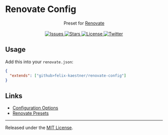 # Renovate Config

<p align="center">
    <span>Preset for <a href="https://github.com/renovatebot/renovate">Renovate</a></span>
    <br><br>
    <a href="https://github.com/felix-kaestner/renovate-config/issues">
        <img alt="Issues" src="https://img.shields.io/github/issues/felix-kaestner/renovate-config?color=29b6f6&style=flat-square">
    </a>
    <a href="https://github.com/felix-kaestner/renovate-config/stargazers">
        <img alt="Stars" src="https://img.shields.io/github/stars/felix-kaestner/renovate-config?color=29b6f6&style=flat-square">
    </a>
    <a href="https://github.com/felix-kaestner/renovate-config/blob/main/LICENSE">
        <img alt="License" src="https://img.shields.io/github/license/felix-kaestner/renovate-config?color=29b6f6&style=flat-square">
    </a>
    <a href="https://twitter.com/kaestner_felix">
        <img alt="Twitter" src="https://img.shields.io/badge/twitter-@kaestner_felix-29b6f6?style=flat-square">
    </a>
</p>

## Usage

Add this into your `renovate.json`:

```json
{
  "extends": ["github>felix-kaestner/renovate-config"]
}
```

## Links

- [Configuration Options](https://renovatebot.com/docs/configuration-options)
- [Renovate Presets](https://docs.renovatebot.com/config-presets/)

---

Released under the [MIT License](LICENSE).
